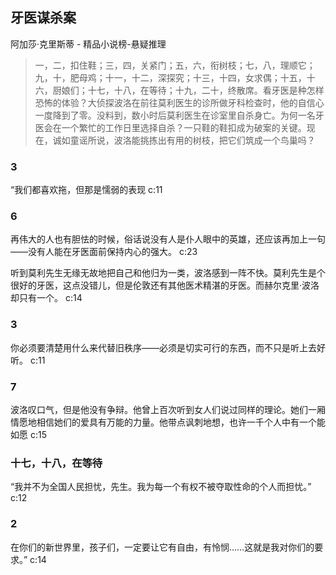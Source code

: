 ## 牙医谋杀案

阿加莎·克里斯蒂  -  精品小说榜-悬疑推理

> 一，二，扣住鞋；三，四，关紧门；五，六，衔树枝；七，八，理顺它；九，十，肥母鸡；十一，十二，深探究；十三，十四，女求偶；十五，十六，厨娘们；十七，十八，在等待；十九，二十，终散席。看牙医是种怎样恐怖的体验？大侦探波洛在前往莫利医生的诊所做牙科检查时，他的自信心一度降到了零。没料到，数小时后莫利医生在诊室里自杀身亡。为何一名牙医会在一个繁忙的工作日里选择自杀？一只鞋的鞋扣成为破案的关键。现在，诚如童谣所说，波洛能挑拣出有用的树枝，把它们筑成一个鸟巢吗？

### 3

“我们都喜欢拖，但那是懦弱的表现 c:11

### 6

再伟大的人也有胆怯的时候，俗话说没有人是仆人眼中的英雄，还应该再加上一句——没有人能在牙医面前保持内心的强大。 c:23

听到莫利先生无缘无故地把自己和他归为一类，波洛感到一阵不快。莫利先生是个很好的牙医，这点没错儿，但是伦敦还有其他医术精湛的牙医。而赫尔克里·波洛却只有一个。 c:14

### 3

你必须要清楚用什么来代替旧秩序——必须是切实可行的东西，而不只是听上去好听。 c:11

### 7

波洛叹口气，但是他没有争辩。他曾上百次听到女人们说过同样的理论。她们一厢情愿地相信她们的爱具有万能的力量。他带点讽刺地想，也许一千个人中有一个能如愿 c:15

### 十七，十八，在等待

“我并不为全国人民担忧，先生。我为每一个有权不被夺取性命的个人而担忧。”
 c:12

### 2

在你们的新世界里，孩子们，一定要让它有自由，有怜悯……这就是我对你们的要求。”
 c:14
